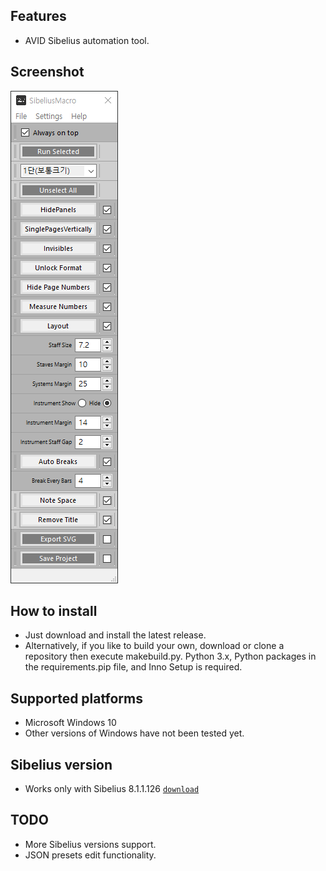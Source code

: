 
## Features

* AVID Sibelius automation tool.

## Screenshot

![screenshot](/assets/images/screenshot-001.png)

## How to install

* Just download and install the latest release.
* Alternatively, if you like to build your own, download or clone a repository then execute makebuild.py. Python 3.x, Python packages in the requirements.pip file, and Inno Setup is required.

## Supported platforms

* Microsoft Windows 10
* Other versions of Windows have not been tested yet.

## Sibelius version

* Works only with Sibelius 8.1.1.126 [`download`](https://www.torrentdownload.ch/search?q=Sibelius+8.1.1.126)

## TODO

* More Sibelius versions support.
* JSON presets edit functionality.
